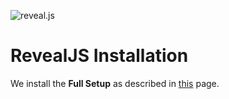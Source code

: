![reveal.js](https://revealjs.com/images/logo/reveal-white-text.svg)
# RevealJS Installation

We install the **Full Setup** as described in [this](https://revealjs.com/installation/) page.